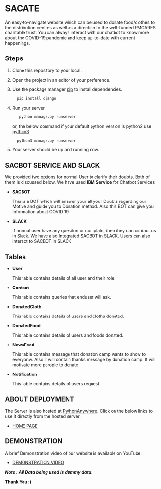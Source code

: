 # SACATE

An easy-to-navigate website which can be used to donate food/clothes to the distribution centres as well as a direction to the well-funded PMCARES charitable trust.  You can always interact with our chatbot to know more about the COVID-19 pandemic and keep up-to-date with current happenings.


## Steps

1. Clone this repository to your local.

2. Open the project in an editor of your preference.

3. Use the package manager [pip](https://pip.pypa.io/en/stable/) to install dependencies.

    ```bash
      pip install django
    ```
4. Run your server

   ```bash
      python manage.py runserver 
    ```
   or, the below command if your default python version is python2 use [python3](https://www.python.org/downloads/)

    ```bash
      python3 manage.py runserver 
    ```

5. Your server should be up and running now.




## SACBOT SERVICE AND SLACK
We provided two options for normal User to clarify their doubts. Both of them is discussed below. We have used **IBM Service** for Chatbot Services

+ **SACBOT**
        
    This is a BOT which will answer your all your Doubts regarding our Motive and guide you to Donation method. Also this BOT can give you Information about COVID 19  
  

+ **SLACK** 

  If normal user have any question or complain, then they can contact us in Slack. We have also Integrated SACBOT in SLACK. Users can also interact to SACBOT in SLACK


## Tables

+ **User**

  This table contains details of all user and their role.

+ **Contact** 

  This table contains queries that enduser will ask.

+ **DonatedCloth** 

  This table contains details of users and cloths donated.

+ **DonatedFood** 

  This table contains details of users and foods donated.


+ **NewsFeed** 

  This table contains message that donation camp wants to show to everyonw. Also it will contain thanks message by donation camp. It will motivate more perople to donate

+ **Notification** 

  This table contains details of users request.


## ABOUT DEPLOYMENT

   The Server is also hosted at [PythonAnywhere](https://www.pythonanywhere.com/). Click on the below links to use it directly from the hosted server.
   
   + [HOME PAGE](http://sac.pythonanywhere.com/)
   
## DEMONSTRATION

   A brief Demonstration video of our website is available on YouTube.
   
   + [DEMONSTRATION VIDEO](https://www.youtube.com/watch?v=xKgpqD3nmIM&feature=youtu.be)
   
     

   ***Note : All Data being used is dummy data.***
               


   **Thank You :)**
